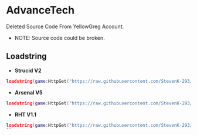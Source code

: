 # AdvanceTech
Deleted Source Code From YellowGreg Account.

- NOTE: Source code could be broken.

## Loadstring
- **Strucid V2**
```lua
loadstring(game:HttpGet("https://raw.githubusercontent.com/StevenK-293/AdvanceTech/main/StrucidV2.lua"))()
```
- **Arsenal V5**
```lua
loadstring(game:HttpGet("https://raw.githubusercontent.com/StevenK-293/AdvanceTech/main/ArsenalV5.lua"))()
```
 - **RHT V1.1**
```lua
loadstring(game:HttpGet("https://raw.githubusercontent.com/StevenK-293/AdvanceTech/refs/heads/main/realistichoodtesting.luau"))()
``

